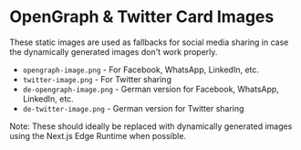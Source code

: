# OpenGraph & Twitter Card Images

These static images are used as fallbacks for social media sharing in case the dynamically generated images don't work properly.

- `opengraph-image.png` - For Facebook, WhatsApp, LinkedIn, etc.
- `twitter-image.png` - For Twitter sharing
- `de-opengraph-image.png` - German version for Facebook, WhatsApp, LinkedIn, etc.
- `de-twitter-image.png` - German version for Twitter sharing

Note: These should ideally be replaced with dynamically generated images using the Next.js Edge Runtime when possible.
